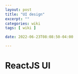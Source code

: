 ```yaml
---
layout: post
title: "UI design"
excerpt: ""
categories: wiki
tags: [ wiki ]

date: 2022-06-23T08:08:50-04:00

---
```


# ReactJS UI